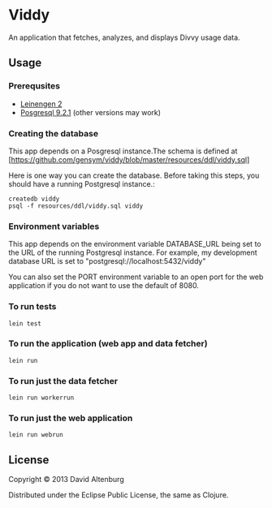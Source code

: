 # Viddy

An application that fetches, analyzes, and displays Divvy usage data.

## Usage

### Prerequsites

* [Leinengen 2](https://github.com/technomancy/leiningen)
* [Posgresql 9.2.1](http://www.postgresql.org) (other versions may work)

### Creating the database

This app depends on a Posgresql instance.The schema is defined at
[https://github.com/gensym/viddy/blob/master/resources/ddl/viddy.sql]

Here is one way you can create the database. Before taking this steps,
you should have a running Postgresql instance.:

    createdb viddy
    psql -f resources/ddl/viddy.sql viddy



### Environment variables

This app depends on the environment variable DATABASE_URL being set to
the URL of the running Postgresql instance. For example, my
development database URL  is set to "postgresql://localhost:5432/viddy"

You can also set the PORT environment variable to an open port for the
web application if you do not want to use the default of 8080.

### To run tests

    lein test

### To run the application (web app and data fetcher)

    lein run

### To run just the data fetcher
    
    lein run workerrun

### To run just the web application

    lein run webrun

## License

Copyright © 2013 David Altenburg

Distributed under the Eclipse Public License, the same as Clojure.
